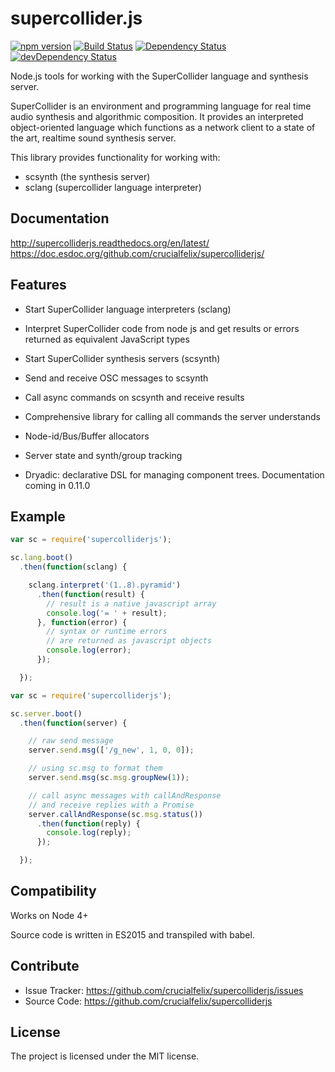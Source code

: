 supercollider.js
================

[![npm version](https://badge.fury.io/js/supercolliderjs.svg)](http://badge.fury.io/js/supercolliderjs) [![Build Status](https://travis-ci.org/crucialfelix/supercolliderjs.svg?branch=master)](https://travis-ci.org/crucialfelix/supercolliderjs) [![Dependency Status](https://david-dm.org/crucialfelix/supercolliderjs.svg)](https://david-dm.org/crucialfelix/supercolliderjs) [![devDependency Status](https://david-dm.org/crucialfelix/supercolliderjs/dev-status.svg)](https://david-dm.org/crucialfelix/supercolliderjs#info=devDependencies)


Node.js tools for working with the SuperCollider language and synthesis server.

SuperCollider is an environment and programming language for real time audio synthesis and algorithmic composition. It provides an interpreted object-oriented language which functions as a network client to a state of the art, realtime sound synthesis server.

This library provides functionality for working with:

- scsynth (the synthesis server)
- sclang (supercollider language interpreter)


Documentation
-------------

http://supercolliderjs.readthedocs.org/en/latest/
https://doc.esdoc.org/github.com/crucialfelix/supercolliderjs/

Features
--------

- Start SuperCollider language interpreters (sclang)
- Interpret SuperCollider code from node js and get results or errors returned as equivalent JavaScript types

- Start SuperCollider synthesis servers (scsynth)
- Send and receive OSC messages to scsynth
- Call async commands on scsynth and receive results
- Comprehensive library for calling all commands the server understands
- Node-id/Bus/Buffer allocators
- Server state and synth/group tracking

- Dryadic: declarative DSL for managing component trees. Documentation coming in 0.11.0

Example
-------

```javascript
var sc = require('supercolliderjs');

sc.lang.boot()
  .then(function(sclang) {

    sclang.interpret('(1..8).pyramid')
      .then(function(result) {
        // result is a native javascript array
        console.log('= ' + result);
      }, function(error) {
        // syntax or runtime errors
        // are returned as javascript objects
        console.log(error);
      });

  });
```


```javascript
var sc = require('supercolliderjs');

sc.server.boot()
  .then(function(server) {

    // raw send message
    server.send.msg(['/g_new', 1, 0, 0]);

    // using sc.msg to format them
    server.send.msg(sc.msg.groupNew(1));

    // call async messages with callAndResponse
    // and receive replies with a Promise
    server.callAndResponse(sc.msg.status())
      .then(function(reply) {
        console.log(reply);
      });

  });
```



Compatibility
-------------

Works on Node 4+

Source code is written in ES2015 and transpiled with babel.


Contribute
----------

- Issue Tracker: https://github.com/crucialfelix/supercolliderjs/issues
- Source Code: https://github.com/crucialfelix/supercolliderjs


License
-------

The project is licensed under the MIT license.
